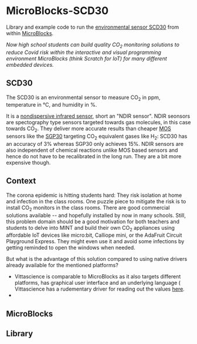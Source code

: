 # MicroBlocks-SCD30
Library and example code to run the [environmental sensor SCD30](https://www.sensirion.com/en/environmental-sensors/carbon-dioxide-sensors/carbon-dioxide-sensors-scd30/) from within [MicroBlocks](https://microblocks.fun). 

*Now high school students can build quality CO<sub>2</sub> monitoring solutions to reduce Covid risk within the interactive and visual programming environment MicroBlocks (think Scratch for IoT) for many different embedded devices.* 

## SCD30
The SCD30 is an environmental sensor to measure CO<sub>2</sub> in ppm, temperature in °C, and humidity in %.

It is a [nondispersive infrared sensor](https://en.wikipedia.org/wiki/Nondispersive_infrared_sensor), short an "NDIR sensor".
NDIR seonsors are spectography type sensors targeted towards gas molecules, in this case towards CO<sub>2</sub>. They deliver more accurate results than cheaper [MOS](https://en.wikipedia.org/wiki/Carbon_dioxide_sensor) sensors like the [SGP30](https://www.sensirion.com/en/environmental-sensors/gas-sensors/sgp30/) targeting CO<sub>2</sub> equivalent gases like H<sub>2</sub>: SCD30 has an accuracy of 3% whereas SGP30 only achieves 15%. NDIR sensors are also independent of chemical reactions unlike MOS based sensors and hence do not have to be recalibrated in the long run. They are a bit more expensive though.

## Context
The corona epidemic is hitting students hard: They risk isolation at home and infection in the class rooms. One puzzle piece to mitigate the risk is to install CO<sub>2</sub> monitors in the class rooms. There are good commercial solutions available -- and hopefully installed by now in many schools. Still, this problem domain should be a good motivation for both teachers and students to delve into MINT and build their own CO<sub>2</sub> appliances using affordable IoT devices like micro:bit, Calliope mini, or the AdaFruit Circuit Playground Express. They might even use it and avoid some infections by getting reminded to open the windows when needed.

But what is the advantage of this solution compared to using native drivers already available for the mentioned platforms? 
- Vittascience is comparable to MicroBlocks as it also targets different platforms, has graphical user interface and an underlying language (
Vittascience has a rudementary driver for reading out the values [here](https://github.com/vittascience/microbit-libraries/blob/master/scd30.py).
-  


## MicroBlocks


## Library



